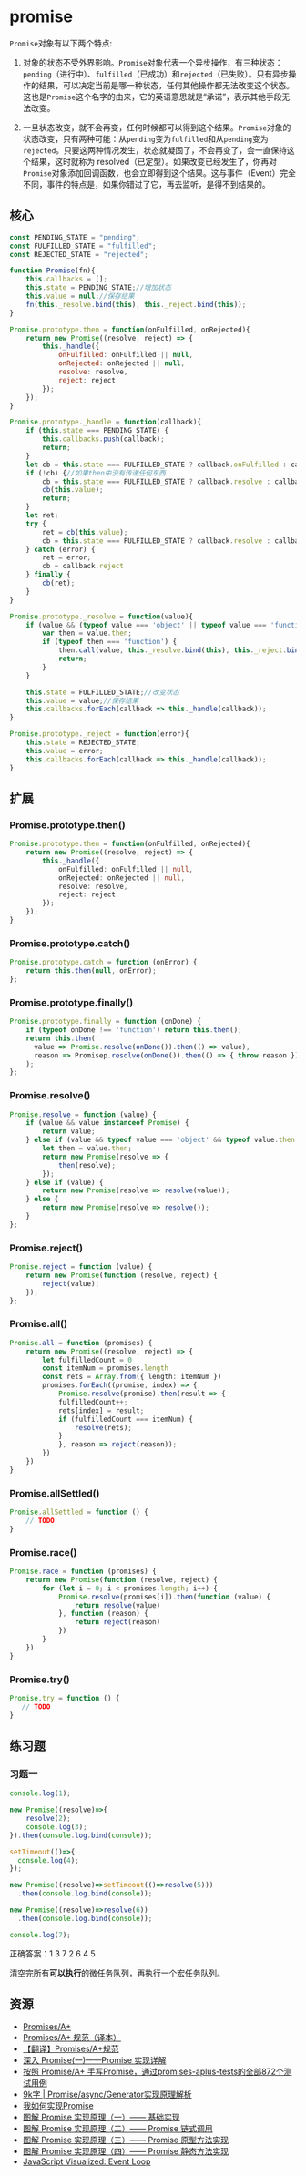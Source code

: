 # promise

`Promise`对象有以下两个特点:

1. 对象的状态不受外界影响。`Promise`对象代表一个异步操作，有三种状态：`pending`（进行中）、`fulfilled`（已成功）和`rejected`（已失败）。只有异步操作的结果，可以决定当前是哪一种状态，任何其他操作都无法改变这个状态。这也是`Promise`这个名字的由来，它的英语意思就是“承诺”，表示其他手段无法改变。

1. 一旦状态改变，就不会再变，任何时候都可以得到这个结果。`Promise`对象的状态改变，只有两种可能：从`pending`变为`fulfilled`和从`pending`变为`rejected`。只要这两种情况发生，状态就凝固了，不会再变了，会一直保持这个结果，这时就称为 resolved（已定型）。如果改变已经发生了，你再对`Promise`对象添加回调函数，也会立即得到这个结果。这与事件（Event）完全不同，事件的特点是，如果你错过了它，再去监听，是得不到结果的。

## 核心
```javascript
const PENDING_STATE = "pending";
const FULFILLED_STATE = "fulfilled";
const REJECTED_STATE = "rejected";

function Promise(fn){
    this.callbacks = [];
    this.state = PENDING_STATE;//增加状态
    this.value = null;//保存结果
    fn(this._resolve.bind(this), this._reject.bind(this));
}

Promise.prototype.then = function(onFulfilled, onRejected){
    return new Promise((resolve, reject) => {
        this._handle({
            onFulfilled: onFulfilled || null,
            onRejected: onRejected || null,
            resolve: resolve,
            reject: reject
        });
    });
}

Promise.prototype._handle = function(callback){
    if (this.state === PENDING_STATE) {
        this.callbacks.push(callback);
        return;
    }
    let cb = this.state === FULFILLED_STATE ? callback.onFulfilled : callback.onRejected;
    if (!cb) {//如果then中没有传递任何东西
        cb = this.state === FULFILLED_STATE ? callback.resolve : callback.reject;
        cb(this.value);
        return;
    }
    let ret;
    try {
        ret = cb(this.value);
        cb = this.state === FULFILLED_STATE ? callback.resolve : callback.reject;
    } catch (error) {
        ret = error;
        cb = callback.reject
    } finally {
        cb(ret);
    }
}

Promise.prototype._resolve = function(value){
    if (value && (typeof value === 'object' || typeof value === 'function')) {
        var then = value.then;
        if (typeof then === 'function') {
            then.call(value, this._resolve.bind(this), this._reject.bind(this));
            return;
        }
    }

    this.state = FULFILLED_STATE;//改变状态
    this.value = value;//保存结果
    this.callbacks.forEach(callback => this._handle(callback));
}

Promise.prototype._reject = function(error){
    this.state = REJECTED_STATE;
    this.value = error;
    this.callbacks.forEach(callback => this._handle(callback));
}
```

## 扩展

### Promise.prototype.then()
```typescript
Promise.prototype.then = function(onFulfilled, onRejected){
    return new Promise((resolve, reject) => {
        this._handle({
            onFulfilled: onFulfilled || null,
            onRejected: onRejected || null,
            resolve: resolve,
            reject: reject
        });
    });
}
```

### Promise.prototype.catch()
```typescript
Promise.prototype.catch = function (onError) {
    return this.then(null, onError);
};
```

### Promise.prototype.finally()
```typescript
Promise.prototype.finally = function (onDone) {
    if (typeof onDone !== 'function') return this.then();
    return this.then(
      value => Promise.resolve(onDone()).then(() => value),
      reason => Promisep.resolve(onDone()).then(() => { throw reason })
    );
};
```

### Promise.resolve()
```typescript
Promise.resolve = function (value) {
    if (value && value instanceof Promise) {
        return value;
    } else if (value && typeof value === 'object' && typeof value.then === 'function') {
        let then = value.then;
        return new Promise(resolve => {
            then(resolve);
        });
    } else if (value) {
        return new Promise(resolve => resolve(value));
    } else {
        return new Promise(resolve => resolve());
    }
};
```

### Promise.reject()
```typescript
Promise.reject = function (value) {
    return new Promise(function (resolve, reject) {
        reject(value);
    });
};
```

### Promise.all()
```typescript
Promise.all = function (promises) {
    return new Promise((resolve, reject) => {
        let fulfilledCount = 0
        const itemNum = promises.length
        const rets = Array.from({ length: itemNum })
        promises.forEach((promise, index) => {
            Promise.resolve(promise).then(result => {
            fulfilledCount++;
            rets[index] = result;
            if (fulfilledCount === itemNum) {
                resolve(rets);
            }
            }, reason => reject(reason));
        })
    })
}
```

### Promise.allSettled()
```typescript
Promise.allSettled = function () {
  	// TODO
}
```

### Promise.race()
```typescript
Promise.race = function (promises) {
    return new Promise(function (resolve, reject) {
        for (let i = 0; i < promises.length; i++) {
            Promise.resolve(promises[i]).then(function (value) {
                return resolve(value)
            }, function (reason) {
                return reject(reason)
            })
        }
    })
}
```

### Promise.try()
```typescript
Promise.try = function () {
   // TODO
}
```

## 练习题

### 习题一
```javascript
console.log(1);

new Promise((resolve)=>{
    resolve(2);
    console.log(3);
}).then(console.log.bind(console));

setTimeout(()=>{
  console.log(4);
});

new Promise((resolve)=>setTimeout(()=>resolve(5)))
  .then(console.log.bind(console));

new Promise((resolve)=>resolve(6))
  .then(console.log.bind(console));

console.log(7);
```

正确答案：1 3 7 2 6 4 5 

清空完所有**可以执行**的微任务队列，再执行一个宏任务队列。

## 资源

- [Promises/A+](https://promisesaplus.com/)
- [Promises/A+ 规范（译本）](https://juejin.cn/post/6910476633405128711)
- [【翻译】Promises/A+规范](https://www.ituring.com.cn/article/66566)
- [深入 Promise(一)——Promise 实现详解](https://zhuanlan.zhihu.com/p/25178630)
- [按照 Promise/A+ 手写Promise，通过promises-aplus-tests的全部872个测试用例](https://juejin.cn/post/6910500073314975758)
- [9k字 | Promise/async/Generator实现原理解析](https://juejin.cn/post/6844904096525189128)
- [我如何实现Promise](https://juejin.cn/post/6844903872842956814)
- [图解 Promise 实现原理（一）—— 基础实现](https://mp.weixin.qq.com/s?__biz=MzI4NjY4MTU5Nw==&mid=2247486661&idx=1&sn=8e4b3056aa9c110ca08047d0917290f4&chksm=ebd87c57dcaff54168d1a8f94b074fa814270b9753d8c1e7eebe3b4203254ecb0e6989ba1f19&scene=21#wechat_redirect)
- [图解 Promise 实现原理（二）—— Promise 链式调用](https://mp.weixin.qq.com/s?__biz=MzI4NjY4MTU5Nw==&mid=2247486706&idx=2&sn=9434eb4f5ea43e46de70a6486afbffbf&chksm=ebd87c60dcaff57669d389cf114a993b15df789b1b14fe1f4c89e38d304d79489dc5394e9296&scene=21#wechat_redirect)
- [图解 Promise 实现原理（三）—— Promise 原型方法实现](https://mp.weixin.qq.com/s?__biz=MzI4NjY4MTU5Nw==&mid=2247486850&idx=2&sn=647638dbb430da2c23a1320033fc806f&chksm=ebd87d10dcaff40681acb2ee93b5516ae190e1111938fc72da12178e3d7f9c9fe5ffa0569254&scene=21#wechat_redirect)
- [图解 Promise 实现原理（四）—— Promise 静态方法实现](https://mp.weixin.qq.com/s/Lp_5BXdpm7G29Z7zT_S-bQ)
- [JavaScript Visualized: Event Loop](https://dev.to/lydiahallie/javascript-visualized-event-loop-3dif)
